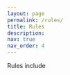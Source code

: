 ```yaml
---
layout: page
permalink: /rules/
title: Rules
description:  
nav: true
nav_order: 4
---
```



Rules include 